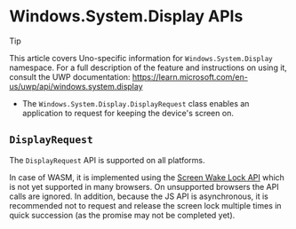 ﻿---
uid: Uno.Features.WSDisplay
---

# Windows.System.Display APIs

> [!TIP]
> This article covers Uno-specific information for `Windows.System.Display` namespace. For a full description of the feature and instructions on using it, consult the UWP documentation: https://learn.microsoft.com/en-us/uwp/api/windows.system.display

* The `Windows.System.Display.DisplayRequest` class enables an application to request for keeping the device's screen on.

## `DisplayRequest`

The `DisplayRequest` API is supported on all platforms.

In case of WASM, it is implemented using the [Screen Wake Lock API](https://w3c.github.io/screen-wake-lock/) which is not yet supported in many browsers. On unsupported browsers the API calls are ignored. In addition, because the JS API is asynchronous, it is recommended not to request and release the screen lock multiple times in quick succession (as the promise may not be completed yet).
